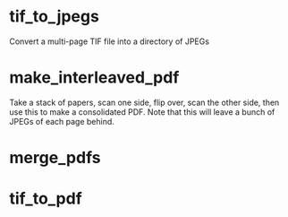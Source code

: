 # tif_to_jpegs
Convert a multi-page TIF file into a directory of JPEGs

# make_interleaved_pdf
Take a stack of papers, scan one side, flip over, scan the other side, then use this to make a consolidated PDF.
Note that this will leave a bunch of JPEGs of each page behind.

# merge_pdfs

# tif_to_pdf